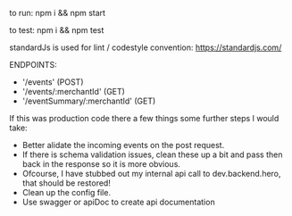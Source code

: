 
to run:
npm i && npm start

to test:
npm i && npm test

standardJs is used for lint / codestyle convention: https://standardjs.com/

ENDPOINTS:
- '/events' (POST)
- '/events/:merchantId' (GET)
- '/eventSummary/:merchantId' (GET)

If this was production code there a few things some further steps I would take:
- Better alidate the incoming events on the post request.
- If there is schema validation issues, clean these up a bit and pass then back in the response so it is more obvious.
- Ofcourse, I have stubbed out my internal api call to dev.backend.hero, that should be restored!
- Clean up the config file.
- Use swagger or apiDoc to create api documentation
